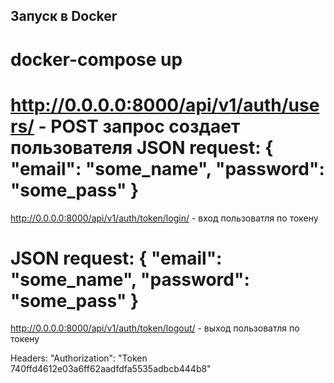 
## Запуск в Docker

docker-compose up
==========================================================================================

http://0.0.0.0:8000/api/v1/auth/users/ - POST запрос создает пользователя
JSON request:
{
	"email": "some_name",
	"password": "some_pass"
}
==========================================================================================

http://0.0.0.0:8000/api/v1/auth/token/login/ - вход пользоватля по токену

JSON request:
{
	"email": "some_name",
	"password": "some_pass"
}
==========================================================================================

http://0.0.0.0:8000/api/v1/auth/token/logout/ - выход пользоватля по токену

Headers:
"Authorization": "Token 740ffd4612e03a6ff62aadfdfa5535adbcb444b8"